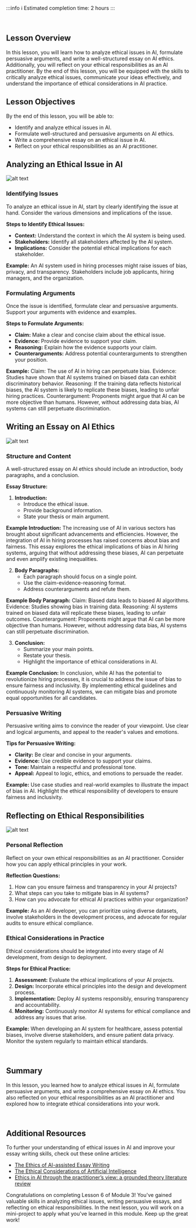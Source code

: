 <!-- # **Lesson 6: Essay Writing and Reflection** -->

<br>

:::info
:information_source: Estimated completion time: 2 hours
:::

<br>

## **Lesson Overview**

In this lesson, you will learn how to analyze ethical issues in AI, formulate persuasive arguments, and write a well-structured essay on AI ethics. Additionally, you will reflect on your ethical responsibilities as an AI practitioner. By the end of this lesson, you will be equipped with the skills to critically analyze ethical issues, communicate your ideas effectively, and understand the importance of ethical considerations in AI practice.

## **Lesson Objectives**

By the end of this lesson, you will be able to:

- Identify and analyze ethical issues in AI.
- Formulate well-structured and persuasive arguments on AI ethics.
- Write a comprehensive essay on an ethical issue in AI.
- Reflect on your ethical responsibilities as an AI practitioner.

## **Analyzing an Ethical Issue in AI**

![alt text](https://education-team-2020.s3.eu-west-1.amazonaws.com/ai-async-1/module-3-ai-ethics-principles-and-practices/lesson-6/ai-issues.jpg)

### Identifying Issues

To analyze an ethical issue in AI, start by clearly identifying the issue at hand. Consider the various dimensions and implications of the issue.

**Steps to Identify Ethical Issues:**

- **Context:** Understand the context in which the AI system is being used.
- **Stakeholders:** Identify all stakeholders affected by the AI system.
- **Implications:** Consider the potential ethical implications for each stakeholder.

**Example:**
An AI system used in hiring processes might raise issues of bias, privacy, and transparency. Stakeholders include job applicants, hiring managers, and the organization.

### Formulating Arguments

Once the issue is identified, formulate clear and persuasive arguments. Support your arguments with evidence and examples.

**Steps to Formulate Arguments:**

- **Claim:** Make a clear and concise claim about the ethical issue.
- **Evidence:** Provide evidence to support your claim.
- **Reasoning:** Explain how the evidence supports your claim.
- **Counterarguments:** Address potential counterarguments to strengthen your position.

**Example:**
Claim: The use of AI in hiring can perpetuate bias.
Evidence: Studies have shown that AI systems trained on biased data can exhibit discriminatory behavior.
Reasoning: If the training data reflects historical biases, the AI system is likely to replicate these biases, leading to unfair hiring practices.
Counterargument: Proponents might argue that AI can be more objective than humans. However, without addressing data bias, AI systems can still perpetuate discrimination.

## **Writing an Essay on AI Ethics**

![alt text](https://education-team-2020.s3.eu-west-1.amazonaws.com/ai-async-1/module-3-ai-ethics-principles-and-practices/lesson-6/ai-essay.jpeg)

### Structure and Content

A well-structured essay on AI ethics should include an introduction, body paragraphs, and a conclusion.

**Essay Structure:**

1. **Introduction:**
   - Introduce the ethical issue.
   - Provide background information.
   - State your thesis or main argument.

**Example Introduction:**
The increasing use of AI in various sectors has brought about significant advancements and efficiencies. However, the integration of AI in hiring processes has raised concerns about bias and fairness. This essay explores the ethical implications of bias in AI hiring systems, arguing that without addressing these biases, AI can perpetuate and even amplify existing inequalities.

2. **Body Paragraphs:**
   - Each paragraph should focus on a single point.
   - Use the claim-evidence-reasoning format.
   - Address counterarguments and refute them.

**Example Body Paragraph:**
Claim: Biased data leads to biased AI algorithms.
Evidence: Studies showing bias in training data.
Reasoning: AI systems trained on biased data will replicate these biases, leading to unfair outcomes.
Counterargument: Proponents might argue that AI can be more objective than humans. However, without addressing data bias, AI systems can still perpetuate discrimination.

3. **Conclusion:**
   - Summarize your main points.
   - Restate your thesis.
   - Highlight the importance of ethical considerations in AI.

**Example Conclusion:**
In conclusion, while AI has the potential to revolutionize hiring processes, it is crucial to address the issue of bias to ensure fairness and inclusivity. By implementing ethical guidelines and continuously monitoring AI systems, we can mitigate bias and promote equal opportunities for all candidates.

### Persuasive Writing

Persuasive writing aims to convince the reader of your viewpoint. Use clear and logical arguments, and appeal to the reader's values and emotions.

**Tips for Persuasive Writing:**

- **Clarity:** Be clear and concise in your arguments.
- **Evidence:** Use credible evidence to support your claims.
- **Tone:** Maintain a respectful and professional tone.
- **Appeal:** Appeal to logic, ethics, and emotions to persuade the reader.

**Example:**
Use case studies and real-world examples to illustrate the impact of bias in AI. Highlight the ethical responsibility of developers to ensure fairness and inclusivity.

## **Reflecting on Ethical Responsibilities**

![alt text](https://education-team-2020.s3.eu-west-1.amazonaws.com/ai-async-1/module-3-ai-ethics-principles-and-practices/lesson-6/ethical-responsibility-ai.png)

### Personal Reflection

Reflect on your own ethical responsibilities as an AI practitioner. Consider how you can apply ethical principles in your work.

**Reflection Questions:**

1. How can you ensure fairness and transparency in your AI projects?
2. What steps can you take to mitigate bias in AI systems?
3. How can you advocate for ethical AI practices within your organization?

**Example:**
As an AI developer, you can prioritize using diverse datasets, involve stakeholders in the development process, and advocate for regular audits to ensure ethical compliance.

### Ethical Considerations in Practice

Ethical considerations should be integrated into every stage of AI development, from design to deployment.

**Steps for Ethical Practice:**

1. **Assessment:** Evaluate the ethical implications of your AI projects.
2. **Design:** Incorporate ethical principles into the design and development process.
3. **Implementation:** Deploy AI systems responsibly, ensuring transparency and accountability.
4. **Monitoring:** Continuously monitor AI systems for ethical compliance and address any issues that arise.

**Example:**
When developing an AI system for healthcare, assess potential biases, involve diverse stakeholders, and ensure patient data privacy. Monitor the system regularly to maintain ethical standards.

<br />

## **Summary**

In this lesson, you learned how to analyze ethical issues in AI, formulate persuasive arguments, and write a comprehensive essay on AI ethics. You also reflected on your ethical responsibilities as an AI practitioner and explored how to integrate ethical considerations into your work.

<br />

## **Additional Resources**

To further your understanding of ethical issues in AI and improve your essay writing skills, check out these online articles:

- [The Ethics of AI-assisted Essay Writing](https://myperfectwords.com/blog/ai-essay-writing)
- [The Ethical Considerations of Artificial Intelligence](https://www.captechu.edu/blog/ethical-considerations-of-artificial-intelligence)
- [Ethics in AI through the practitioner’s view: a grounded theory literature review](https://link.springer.com/article/10.1007/s10664-024-10465-5)

Congratulations on completing Lesson 6 of Module 3! You've gained valuable skills in analyzing ethical issues, writing persuasive essays, and reflecting on ethical responsibilities. In the next lesson, you will work on a mini-project to apply what you've learned in this module. Keep up the great work!
